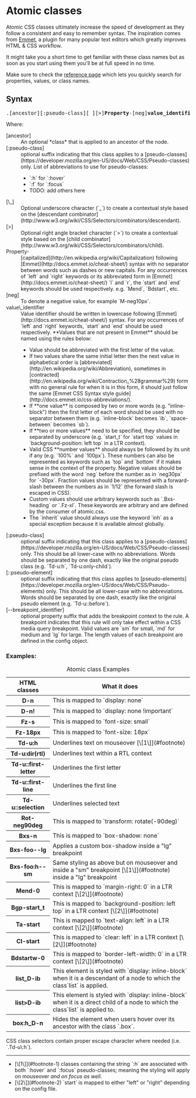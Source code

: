 # Atomic classes

Atomic CSS classes ultimately increase the speed of development as they follow a consistent and easy to remember syntax. The inspiration comes from [Emmet](http://emmet.io/), a plugin for many popular text editors which greatly improves HTML & CSS workflow.

It might take you a short time to get familiar with these class names but as soon as you start using them you'll be at full speed in no time.

Make sure to check the [reference page](/reference) which lets you quickly search for properties, values, or class names.

## Syntax

<pre>
.[ancestor][:pseudo-class][_][>]<strong>Property</strong>-[neg]<strong>value_identifier</strong><em>[:pseudo-class][::pseudo-element][--breakpoint_identifier]</em>
</pre>

Where:

<dl class="dl-list">
    <dt>[ancestor]</dt>
    <dd>An optional *class* that is applied to an ancestor of the node.</dd>
    <dt>[:pseudo-class]</dt>
    <dd>optional suffix indicating that this class applies to a [pseudo-classes](https://developer.mozilla.org/en-US/docs/Web/CSS/Pseudo-classes) only. List of abbreviations to use for pseudo-classes:
    <ul>
        <li>`:h` for `:hover`</li>
        <li>`:f` for `:focus`</li>
        <li>TODO: add others here</li>
    </ul>
    </dd>
    <dt>[\_]</dt>
    <dd>Optional underscore character (`_`) to create a contextual style based on the [descendant combinator](http://www.w3.org/wiki/CSS/Selectors/combinators/descendant).</dd>
    <dt>[&gt;]</dt>
    <dd>Optional right angle bracket character (`>`) to create a contextual style based on the [child combinator](http://www.w3.org/wiki/CSS/Selectors/combinators/child).</dd>
    <dt>Property-</dt>
    <dd>[capitalized](http://en.wikipedia.org/wiki/Capitalization) following [Emmet](http://docs.emmet.io/cheat-sheet/) syntax with no separator between words such as dashes or new capitals. For any occurrences of `left` and `right` keywords or its abbreviated form in [Emmet](http://docs.emmet.io/cheat-sheet/) `l` and `r`, the `start` and `end` keywords should be used respectively. e.g. `Mend`, `Bdstart`, etc.</dd>
    <dt>[neg]</dt>
    <dd>To denote a negative value, for example `M-neg10px`.</dd>
    <dt>value\_identifier</dt>
    <dd>Value identifier should be written in lowercase following [Emmet](http://docs.emmet.io/cheat-sheet/) syntax. For any occurrences of `left` and `right` keywords, `start` and `end` should be used respectively. **Values that are not present in Emmet** should be named using the rules below:
    <ul class="ul-list">
        <li>Value should be abbreviated with the first letter of the value.</li>
        <li>If two values share the same initial letter then the next value in alphabetical order is [abbreviated](http://en.wikipedia.org/wiki/Abbreviation), sometimes in [contracted](http://en.wikipedia.org/wiki/Contraction_%28grammar%29) form with no general rule for when it is in this form, it should just follow the same [Emmet CSS Syntax style guide](http://docs.emmet.io/css-abbreviations/).</li>
        <li>If **one value** is composed by two or more words (e.g. "inline-block") then the first letter of each word should be used with no separator between them (e.g. `inline-block` becomes `ib`, `space-between` becomes `sb`).</li>
        <li>If **two or more values** need to be specified, they should be separated by underscore (e.g. `start_t` for `start top` values in `background-position: left top` in a LTR context).</li>
        <li>Valid CSS **number values** should always be followed by its unit if any (e.g. `100%` and `100px`). These numbers can also be represented as keywords such as `top` and `bottom` if it makes sense in the context of the property.  Negative values should be prefixed with the word `neg` before the number as in `neg30px` for `-30px`. Fraction values should be represented with a forward-slash between the numbers as in `1/12` (the forward slash is escaped in CSS).</li>
        <li>Custom  values should use arbitrary keywords such as `.Bxs-heading` or `.Fz-xl`. These keywords are arbitrary and are defined by the consumer of atomic.css.</li>
        <li>The `inherit` value should always use the keyword `inh` as a special exception because it is available almost globally.</li>
    </ul>
    </dd>
    <dt>[:pseudo-class]</dt>
    <dd>optional suffix indicating that this class applies to a [pseudo-classes](https://developer.mozilla.org/en-US/docs/Web/CSS/Pseudo-classes) only. This should be all lower-case with no abbreviations. Words should be separated by one dash, exactly like the original pseudo class (e.g. `Td-u:h`, `Td-u:only-child`).</dd>
    <dt>[::pseudo-element]</dt>
    <dd>optional suffix indicating that this class applies to [pseudo-elements](https://developer.mozilla.org/en-US/docs/Web/CSS/Pseudo-elements) only. This should be all lower-case with no abbreviations. Words should be separated by one dash, exactly like the original pseudo element (e.g. `Td-u::before`).</dd>
    <dt>[--breakpoint_identifier]</dt>
    <dd>optional property suffix that adds the breakpoint context to the rule. A breakpoint indicates that this rule will only take effect within a CSS media query breakpoint. Valid values are `sm` for small, `md` for medium and `lg` for large. The length values of each breakpoint are defined in the config object.</dd>
</dl>

### Examples:

<table class="Ta-start W-100%">
    <caption class="hidden">Atomic class Examples</caption>
    <thead>
        <tr>
            <th scope="col" class="P-10px">HTML classes</th>
            <th scope="col" class="P-10px">What it does</th>
        </tr>
    </thead>
    <tbody>
        <tr class="Bdt-1">
            <th scope="row" class="Va-t Whs-nw P-10px">D-n</th>
            <td class="Va-t P-10px">This is mapped to `display: none`</td>
        </tr>
        <tr class="Bdt-1">
            <th scope="row" class="Va-t Whs-nw P-10px">D-n!</th>
            <td class="Va-t P-10px">This is mapped to `display: none !important`</td>
        </tr>
        <tr class="Bdt-1">
            <th scope="row" class="Va-t Whs-nw P-10px">Fz-s</th>
            <td class="Va-t P-10px">This is mapped to `font-size: small`</td>
        </tr>
        <tr class="Bdt-1">
            <th scope="row" class="Va-t Whs-nw P-10px">Fz-18px</th>
            <td class="Va-t P-10px">This is mapped to `font-size: 18px`</td>
        </tr>
        <tr class="Bdt-1">
            <th scope="row" class="Va-t Whs-nw P-10px">Td-u:h</th>
            <td class="Va-t P-10px">Underlines text on mouseover [\[1\]](#footnote)<a id="footnote-1" class="D-ib"></a></td>
        </tr>
        <tr class="Bdt-1">
            <th scope="row" class="Va-t Whs-nw P-10px">Td-u:dir(rtl)</th>
            <td class="Va-t P-10px">Underlines text within a RTL context</td>
        </tr>
        <tr class="Bdt-1">
            <th scope="row" class="Va-t Whs-nw P-10px">Td-u::first-letter</th>
            <td class="Va-t P-10px">Underlines the first letter</td>
        </tr>
        <tr class="Bdt-1">
            <th scope="row" class="Va-t Whs-nw P-10px">Td-u::first-line</th>
            <td class="Va-t P-10px">Underlines the first line</td>
        </tr>
        <tr class="Bdt-1">
            <th scope="row" class="Va-t Whs-nw P-10px">Td-u::selection</th>
            <td class="Va-t P-10px">Underlines selected text</td>
        </tr>
        <tr class="Bdt-1">
            <th scope="row" class="Va-t Whs-nw P-10px">Rot-neg90deg</th>
            <td class="Va-t P-10px">This is mapped to `transform: rotate(-90deg)`</td>
        </tr>
        <tr class="Bdt-1">
            <th scope="row" class="Va-t Whs-nw P-10px">Bxs-n</th>
            <td class="Va-t P-10px">This is mapped to `box-shadow: none`</td>
        </tr>
        <tr class="Bdt-1">
            <th scope="row" class="Va-t Whs-nw P-10px">Bxs-foo--lg</th>
            <td class="Va-t P-10px">Applies a custom box-shadow inside a "lg" breakpoint</td>
        </tr>
        <tr class="Bdt-1">
            <th scope="row" class="Va-t Whs-nw P-10px">Bxs-foo:h--sm</th>
            <td class="Va-t P-10px">Same styling as above but on mouseover and inside a "sm" breakpoint [\[1\]](#footnote)<a id="footnote-1" class="D-ib"></a> inside a "lg" breakpoint</td>
        </tr>
        <tr class="Bdt-1">
            <th scope="row" class="Va-t Whs-nw P-10px">Mend-0</th>
            <td class="Va-t P-10px">This is mapped to `margin-right: 0` in a LTR context [\[2\]](#footnote)<a id="footnote-3" class="D-ib"></a></td>
        </tr>
        <tr class="Bdt-1">
            <th scope="row" class="Va-t Whs-nw P-10px">Bgp-start_t</th>
            <td class="Va-t P-10px">This is mapped to `background-position: left top` in a LTR context [\[2\]](#footnote)<a id="footnote-2" class="D-ib"></a></td>
        </tr>
        <tr class="Bdt-1">
            <th scope="row" class="Va-t Whs-nw P-10px">Ta-start</th>
            <td class="Va-t P-10px">This is mapped to `text-align: left` in a LTR context [\[2\]](#footnote)<a id="footnote-2" class="D-ib"></a></td>
        </tr>
        <tr class="Bdt-1">
            <th scope="row" class="Va-t Whs-nw P-10px">Cl-start</th>
            <td class="Va-t P-10px">This is mapped to `clear: left` in a LTR context [\[2\]](#footnote)<a id="footnote-2" class="D-ib"></a></td>
        </tr>
        <tr class="Bdt-1">
            <th scope="row" class="Va-t Whs-nw P-10px">Bdstartw-0</th>
            <td class="Va-t P-10px">This is mapped to `border-left-width: 0` in a LTR context [\[2\]](#footnote)<a id="footnote-2" class="D-ib"></a></td>
        </tr>
        <tr class="Bdt-1">
            <th scope="row" class="Va-t Whs-nw P-10px">list_D-ib</th>
            <td class="Va-t P-10px">This element is styled with `display: inline-block` when it is a descendant of a node to which the class`list` is applied.</td>
        </tr>
        <tr class="Bdt-1">
            <th scope="row" class="Va-t Whs-nw P-10px">list>D-ib</th>
            <td class="Va-t P-10px">This element is styled with `display: inline-block` when it is a direct child of a node to which the class`list` is applied to.</td>
        </tr>
        <tr class="Bdt-1">
            <th scope="row" class="Va-t Whs-nw P-10px">box:h_D-n</th>
            <td class="Va-t P-10px">Hides the element when users hover over its ancestor with the class `.box`.</td>
        </tr>
    </tbody>
</table>

<p class="noteBox info">CSS class selectors contain proper escape character where needed (i.e. `.Td-u\:h`).</p>

<hr class="Mt-50px">

<ul id="footnote" class="ul-list">
    <li>[\[1\]](#footnote-1) classes containing the string `:h` are associated with both `:hover` and `:focus` pseudo-classes; meaning the styling will apply on mouseover <em>and on focus as well</em>.</li>
    <li>[\[2\]](#footnote-2) `start` is mapped to either "left" or "right" depending on the config file.</li>
</ul>